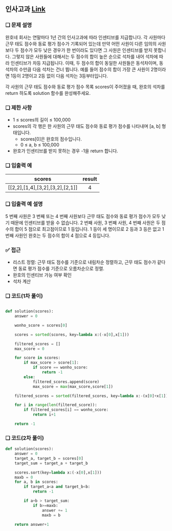 ## 인사고과 [Link](https://school.programmers.co.kr/learn/courses/30/lessons/152995)

### ❑ 문제 설명
완호네 회사는 연말마다 1년 간의 인사고과에 따라 인센티브를 지급합니다. 
각 사원마다 근무 태도 점수와 동료 평가 점수가 기록되어 있는데 만약 어떤 사원이 다른 임의의 사원보다 두 점수가 모두 낮은 경우가 한 번이라도 있다면 그 사원은 인센티브를 받지 못합니다. 그렇지 않은 사원들에 대해서는 두 점수의 합이 높은 순으로 석차를 내어 석차에 따라 인센티브가 차등 지급됩니다. 
이때, 두 점수의 합이 동일한 사원들은 동석차이며, 동석차의 수만큼 다음 석차는 건너 뜁니다. 예를 들어 점수의 합이 가장 큰 사원이 2명이라면 1등이 2명이고 2등 없이 다음 석차는 3등부터입니다.

각 사원의 근무 태도 점수와 동료 평가 점수 목록 scores이 주어졌을 때, 완호의 석차를 return 하도록 solution 함수를 완성해주세요.

### ❑ 제한 사항
- 1 ≤ scores의 길이 ≤ 100,000
- scores의 각 행은 한 사원의 근무 태도 점수와 동료 평가 점수를 나타내며 [a, b] 형태입니다.
    - scores[0]은 완호의 점수입니다.
    - 0 ≤ a, b ≤ 100,000
- 완호가 인센티브를 받지 못하는 경우 -1을 return 합니다.


### ❑ 입출력 예
| scores | result |
|:-----------------:|:------------:|
|[[2,2],[1,4],[3,2],[3,2],[2,1]]|4|


### ❑ 입출력 예 설명
5 번째 사원은 3 번째 또는 4 번째 사원보다 근무 태도 점수와 동료 평가 점수가 모두 낮기 때문에 인센티브를 받을 수 없습니다. 
2 번째 사원, 3 번째 사원, 4 번째 사원은 두 점수의 합이 5 점으로 최고점이므로 1 등입니다. 
1 등이 세 명이므로 2 등과 3 등은 없고 1 번째 사원인 완호는 두 점수의 합이 4 점으로 4 등입니다.

### ✅ 접근
- 리스트 정렬: 근무 태도 점수를 기준으로 내림차순 정렬하고, 근무 태도 점수가 같다면 동료 평가 점수를 기준으로 오름차순으로 정렬.
- 완호의 인센티브 가능 여부 확인
- 석차 계산

### ❑ 코드(1차 풀이)
```Python

def solution(scores):
    answer = 0

    wonho_score = scores[0]

    scores = sorted(scores, key=lambda x:(-x[0],x[1]))

    filtered_scores = []
    max_score = 0

    for score in scores:
        if max_score > score[1]:
            if score == wonho_score:
                return -1
        else:
            filtered_scores.append(score)
            max_score = max(max_score,score[1])

    filtered_scores = sorted(filtered_scores, key=lambda x:-(x[0]+x[1]))

    for i in range(len(filtered_score)):
        if filtered_scores[i] == wonho_score:
            return i+1

    return -1

```

### ❑ 코드(2차 풀이) 
```Python
def solution(scores):
    answer = 0
    target_a, target_b = scores[0]
    target_sum = target_a + target_b

    scores.sort(key=lambda x:(-x[0],x[1]))
    maxb = 0
    for a, b in scores:
        if target_a<a and target_b<b:
            return -1

        if a+b > target_sum:
            if b>=maxb:
                answer += 1
                maxb = b

    return answer+1
```
